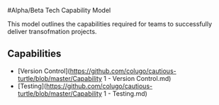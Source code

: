 #Alpha/Beta Tech Capability  Model

This model outlines the capabilities required for teams to successfully deliver transofmation projects.

## Capabilities
- [Version Control](https://github.com/colugo/cautious-turtle/blob/master/Capability 1 - Version Control.md)
- [Testing](https://github.com/colugo/cautious-turtle/blob/master/Capability 1 - Testing.md)